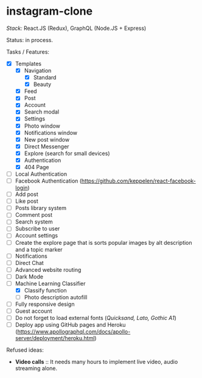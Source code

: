 # instagram-clone
_Stack:_ React.JS (Redux), GraphQL (Node.JS + Express)

Status: in process.

Tasks / Features:
- [x] Templates
  - [x] Navigation
    - [x] Standard
    - [x] Beauty
  - [x] Feed
  - [x] Post
  - [x] Account
  - [x] Search modal
  - [x] Settings
  - [x] Photo window
  - [x] Notifications window
  - [x] New post window
  - [x] Direct Messenger
  - [x] Explore (search for small devices)
  - [x] Authentication
  - [x] 404 Page
- [ ] Local Authentication
- [ ] Facebook Authentication (https://github.com/keppelen/react-facebook-login)
- [ ] Add post
- [ ] Like post
- [ ] Posts library system
- [ ] Comment post
- [ ] Search system
- [ ] Subscribe to user
- [ ] Account settings
- [ ] Create the explore page that is sorts popular images by alt description and a topic marker
- [ ] Notifications
- [ ] Direct Chat
- [ ] Advanced website routing
- [ ] Dark Mode
- [ ] Machine Learning Classifier
  - [x] Classify function
  - [ ] Photo description autofill
- [ ] Fully responsive design
- [ ] Guest account
- [ ] Do not forget to load external fonts (_Quicksand, Lato, Gothic A1_)
- [ ] Deploy app using GitHub pages and Heroku (https://www.apollographql.com/docs/apollo-server/deployment/heroku.html)

Refused ideas:
- **Video calls** :: It needs many hours to implement live video, audio streaming alone.


